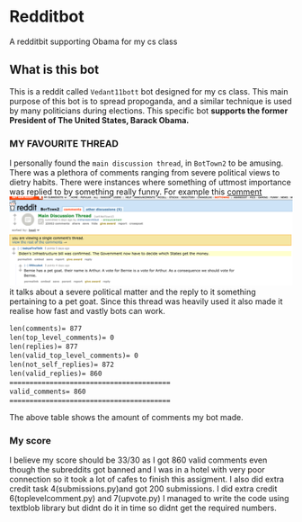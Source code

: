 # Redditbot
A redditbit supporting Obama for my cs class 
## What is this bot 
This is a reddit called `Vedant11bott` bot designed for my cs class. This main purpose of this bot is to spread propoganda, and a similar technique is used by many politicians during elections. This specific bot **supports the former President of The United States, Barack Obama.**
### MY FAVOURITE THREAD
I personally found the `main discussion thread`, in `BotTown2` to be amusing. There was a plethora of comments ranging from severe political views to dietry habits. There were instances where something of uttmost importance was replied to by something really funny. For example this [comment](https://old.reddit.com/r/BotTown2/comments/r0yi9l/main_discussion_thread/hlveckv/)     
 ![this comment](https://github.com/Vedant11-R/Redditbot/blob/main/reddit%20screenshot.png?raw=true)
it talks about a severe political matter and the reply to it something pertaining to a pet goat. Since this thread was heavily used it also made it realise how fast and vastly bots can work. 
```
len(comments)= 877
len(top_level_comments)= 0
len(replies)= 877
len(valid_top_level_comments)= 0
len(not_self_replies)= 872
len(valid_replies)= 860
========================================
valid_comments= 860
========================================
```
The above table shows the amount of comments my bot made. 

### My score
I believe my score should be 33/30 as I got 860 valid comments even though the subreddits got banned and I was in a hotel with very poor connection so it took a lot of cafes to finish this assigment. I also did extra credit task 4(submissions.py)and got 200 submissions. I did extra credit 6(toplevelcomment.py) and 7(upvote.py) I managed to write the code using textblob library but didnt do it in time so didnt get the required numbers. 

